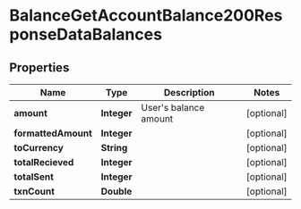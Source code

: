 

# BalanceGetAccountBalance200ResponseDataBalances


## Properties

| Name | Type | Description | Notes |
|------------ | ------------- | ------------- | -------------|
|**amount** | **Integer** | User&#39;s balance amount |  [optional] |
|**formattedAmount** | **Integer** |  |  [optional] |
|**toCurrency** | **String** |  |  [optional] |
|**totalRecieved** | **Integer** |  |  [optional] |
|**totalSent** | **Integer** |  |  [optional] |
|**txnCount** | **Double** |  |  [optional] |




